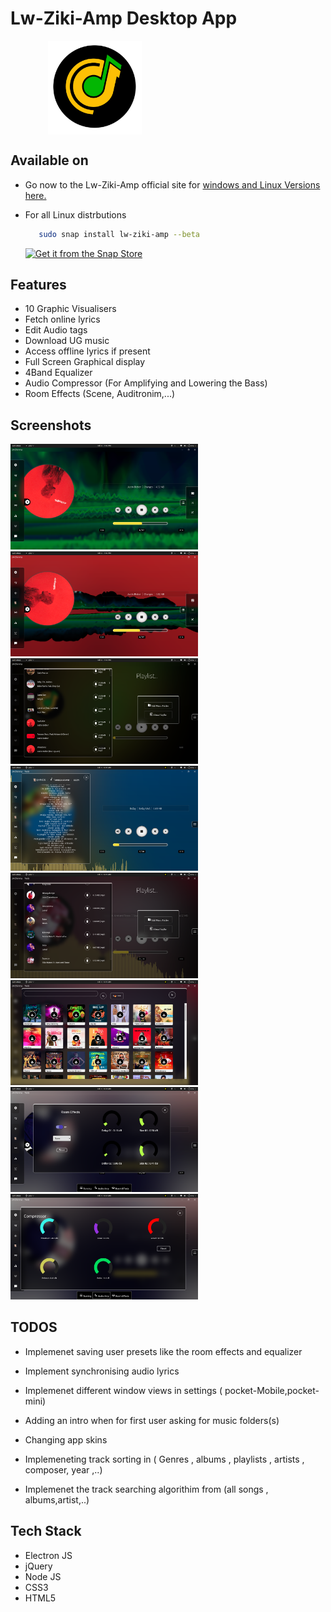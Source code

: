 # Lw-Ziki-Amp Desktop App

<img src="./images/zik.png" style="justify-content:center!important;align-items:center; display:flex; flex-direction:column; position:sticky; left:30%;" width="150" style=""/>

## Available on

- Go now to the Lw-Ziki-Amp official site for [windows and Linux Versions here.](https://lw-ziki-amp.herokuapp.com/)



- For all Linux distrbutions


    ```bash
       sudo snap install lw-ziki-amp --beta
    ```

  [![Get it from the Snap Store](https://snapcraft.io/static/images/badges/en/snap-store-black.svg)](https://snapcraft.io/lw-ziki-amp)
## Features

- 10 Graphic Visualisers
- Fetch online lyrics
- Edit Audio tags
- Download UG music
- Access offline lyrics if present
- Full Screen Graphical display
- 4Band Equalizer
- Audio Compressor (For Amplifying and Lowering the Bass)
- Room Effects (Scene, Auditronim,...)

## Screenshots

  <img src="./build/Screenshot from 2021-10-04 19-39-43.png" width="300">
  <img src="./build/Screenshot from 2021-10-04 19-39-35.png" width="300">
  <img src="./build/Screenshot from 2021-10-04 19-37-11.png" width="300">
  <img src="./build/Screenshot from 2021-10-03 06-16-15.png" width="300">
  <img src="./build/Screenshot from 2021-10-03 06-15-49.png" width="300">
  <img src="./build/Screenshot from 2021-10-03 06-15-34.png" width="300">
  <img src="./build/Screenshot from 2021-10-03 06-13-02.png" width="300">
  <img src="./build/Screenshot from 2021-10-03 06-12-34.png" width="300"/>

## TODOS

- Implemenet saving user presets like  the room effects and equalizer


- Implement synchronising audio lyrics
- Implemenet different window views in settings ( pocket-Mobile,pocket-mini)
- Adding an intro when for first user asking for music folders(s)

- Changing app skins 

- Implemeneting track sorting in ( Genres , albums , playlists , artists , composer, year ,..)

- Implemenet the track searching algorithim from (all songs , albums,artist,..)

## Tech Stack

- Electron JS
- jQuery
- Node JS
- CSS3
- HTML5
